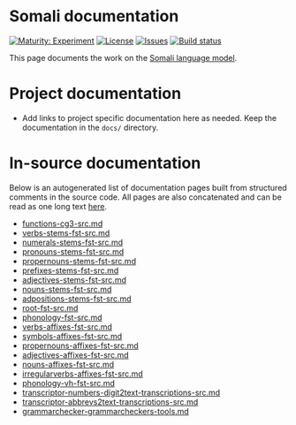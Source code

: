 # Somali documentation

[![Maturity: Experiment](https://img.shields.io/badge/Maturity-Experiment-black.svg)](https://giellalt.github.io/MaturityClassification.html)
[![License](https://img.shields.io/github/license/giellalt/lang-som)](https://raw.githubusercontent.com/giellalt/lang-som/main/LICENSE)
[![Issues](https://img.shields.io/github/issues/giellalt/lang-som)](https://github.com/giellalt/lang-som/issues)
[![Build status](https://github.com/giellalt/lang-som/workflows/Speller%20CI+CD/badge.svg)](https://github.com/giellalt/lang-som/actions)

This page documents the work on the [Somali language model](http://github.com/giellalt/lang-som). 

# Project documentation

* Add links to project specific documentation here as needed. Keep the documentation in the `docs/` directory.

# In-source documentation

Below is an autogenerated list of documentation pages built from structured comments in the source code. All pages are also concatenated and can be read as one long text [here](som.md).
* [functions-cg3-src.md](functions-cg3-src.md)
* [verbs-stems-fst-src.md](verbs-stems-fst-src.md)
* [numerals-stems-fst-src.md](numerals-stems-fst-src.md)
* [pronouns-stems-fst-src.md](pronouns-stems-fst-src.md)
* [propernouns-stems-fst-src.md](propernouns-stems-fst-src.md)
* [prefixes-stems-fst-src.md](prefixes-stems-fst-src.md)
* [adjectives-stems-fst-src.md](adjectives-stems-fst-src.md)
* [nouns-stems-fst-src.md](nouns-stems-fst-src.md)
* [adpositions-stems-fst-src.md](adpositions-stems-fst-src.md)
* [root-fst-src.md](root-fst-src.md)
* [phonology-fst-src.md](phonology-fst-src.md)
* [verbs-affixes-fst-src.md](verbs-affixes-fst-src.md)
* [symbols-affixes-fst-src.md](symbols-affixes-fst-src.md)
* [propernouns-affixes-fst-src.md](propernouns-affixes-fst-src.md)
* [adjectives-affixes-fst-src.md](adjectives-affixes-fst-src.md)
* [nouns-affixes-fst-src.md](nouns-affixes-fst-src.md)
* [irregularverbs-affixes-fst-src.md](irregularverbs-affixes-fst-src.md)
* [phonology-vh-fst-src.md](phonology-vh-fst-src.md)
* [transcriptor-numbers-digit2text-transcriptions-src.md](transcriptor-numbers-digit2text-transcriptions-src.md)
* [transcriptor-abbrevs2text-transcriptions-src.md](transcriptor-abbrevs2text-transcriptions-src.md)
* [grammarchecker-grammarcheckers-tools.md](grammarchecker-grammarcheckers-tools.md)
